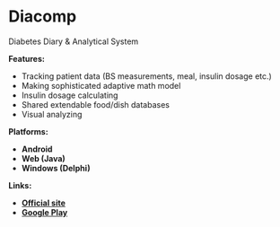 # Diacomp
Diabetes Diary & Analytical System

<b>Features:</b>
  * Tracking patient data (BS measurements, meal, insulin dosage etc.)
  * Making sophisticated adaptive math model
  * Insulin dosage calculating
  * Shared extendable food/dish databases
  * Visual analyzing

<b>Platforms:<b/>
  * Android
  * Web (Java)
  * Windows (Delphi)

<b>Links:</b>
  * <a href="http://diacomp.net/">Official site</a>
  * <a href="https://play.google.com/store/apps/details?id=org.bosik.diacomp.android">Google Play</a>
